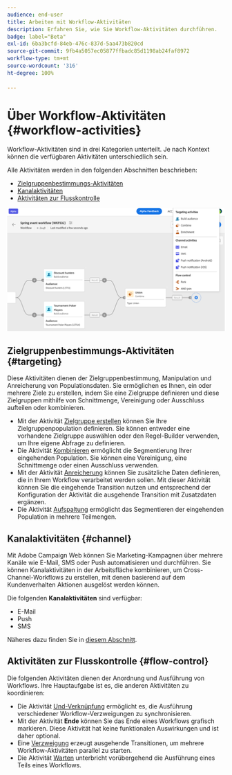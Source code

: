```yaml
---
audience: end-user
title: Arbeiten mit Workflow-Aktivitäten
description: Erfahren Sie, wie Sie Workflow-Aktivitäten durchführen.
badge: label="Beta"
exl-id: 6ba3bcfd-84eb-476c-837d-5aa473b820cd
source-git-commit: 9fb4a5057ec05877ffbadc85d1198ab24faf8972
workflow-type: tm+mt
source-wordcount: '316'
ht-degree: 100%

---
```



# Über Workflow-Aktivitäten {#workflow-activities}

Workflow-Aktivitäten sind in drei Kategorien unterteilt. Je nach Kontext können die verfügbaren Aktivitäten unterschiedlich sein.

Alle Aktivitäten werden in den folgenden Abschnitten beschrieben:

* [Zielgruppenbestimmungs-Aktivitäten](#targeting)
* [Kanalaktivitäten](#channel)
* [Aktivitäten zur Flusskontrolle](#flow-control)

![](../assets/workflow-activities.png)

## Zielgruppenbestimmungs-Aktivitäten {#targeting}

Diese Aktivitäten dienen der Zielgruppenbestimmung, Manipulation und Anreicherung von Populationsdaten. Sie ermöglichen es Ihnen, ein oder mehrere Ziele zu erstellen, indem Sie eine Zielgruppe definieren und diese Zielgruppen mithilfe von Schnittmenge, Vereinigung oder Ausschluss aufteilen oder kombinieren.

* Mit der Aktivität [Zielgruppe erstellen](build-audience.md) können Sie Ihre Zielgruppenpopulation definieren. Sie können entweder eine vorhandene Zielgruppe auswählen oder den Regel-Builder verwenden, um Ihre eigene Abfrage zu definieren.
* Die Aktivität [Kombinieren](combine.md) ermöglicht die Segmentierung Ihrer eingehenden Population. Sie können eine Vereinigung, eine Schnittmenge oder einen Ausschluss verwenden.
* Mit der Aktivität [Anreicherung](enrichment.md) können Sie zusätzliche Daten definieren, die in Ihrem Workflow verarbeitet werden sollen. Mit dieser Aktivität können Sie die eingehende Transition nutzen und entsprechend der Konfiguration der Aktivität die ausgehende Transition mit Zusatzdaten ergänzen.
* Die Aktivität [Aufspaltung](split.md) ermöglicht das Segmentieren der eingehenden Population in mehrere Teilmengen.

## Kanalaktivitäten {#channel}

Mit Adobe Campaign Web können Sie Marketing-Kampagnen über mehrere Kanäle wie E-Mail, SMS oder Push automatisieren und durchführen. Sie können Kanalaktivitäten in der Arbeitsfläche kombinieren, um Cross-Channel-Workflows zu erstellen, mit denen basierend auf dem Kundenverhalten Aktionen ausgelöst werden können.

Die folgenden **Kanalaktivitäten** sind verfügbar:

* E-Mail
* Push
* SMS

Näheres dazu finden Sie in [diesem Abschnitt](enrichment.md).

## Aktivitäten zur Flusskontrolle {#flow-control}

Die folgenden Aktivitäten dienen der Anordnung und Ausführung von Workflows. Ihre Hauptaufgabe ist es, die anderen Aktivitäten zu koordinieren:

* Die Aktivität [Und-Verknüpfung](and-join.md) ermöglicht es, die Ausführung verschiedener Workflow-Verzweigungen zu synchronisieren.
* Mit der Aktivität **Ende** können Sie das Ende eines Workflows grafisch markieren. Diese Aktivität hat keine funktionalen Auswirkungen und ist daher optional.
* Eine [Verzweigung](fork.md) erzeugt ausgehende Transitionen, um mehrere Workflow-Aktivitäten parallel zu starten.
* Die Aktivität [Warten](wait.md) unterbricht vorübergehend die Ausführung eines Teils eines Workflows.

<!--
## Data management activities {#data-management}

overview: what they're used for
which use case you can perform with them

list available activites + short description + ref to section
-->

